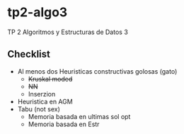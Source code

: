 # tp2-algo3
TP 2 Algoritmos y Estructuras de Datos 3

## Checklist
- Al menos dos Heuristicas constructivas golosas (gato)
    - <del>Kruskal moded</del>
    - <del>NN</del>
    - Inserzion
- Heuristica en AGM
- Tabu (not sex)
    - Memoria basada en ultimas sol opt
    - Memoria basada en Estr

